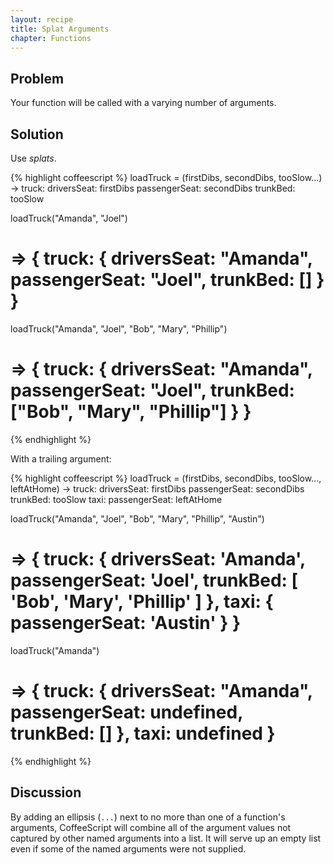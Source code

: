 ```yaml
---
layout: recipe
title: Splat Arguments
chapter: Functions
---
```

## Problem

Your function will be called with a varying number of arguments.

## Solution

Use _splats_.

{% highlight coffeescript %}
loadTruck = (firstDibs, secondDibs, tooSlow...) ->
	truck:
		driversSeat: firstDibs
		passengerSeat: secondDibs
		trunkBed: tooSlow

loadTruck("Amanda", "Joel")
# => { truck: { driversSeat: "Amanda", passengerSeat: "Joel", trunkBed: [] } }

loadTruck("Amanda", "Joel", "Bob", "Mary", "Phillip")
# => { truck: { driversSeat: "Amanda", passengerSeat: "Joel", trunkBed: ["Bob", "Mary", "Phillip"] } }
{% endhighlight %}

With a trailing argument:

{% highlight coffeescript %}
loadTruck = (firstDibs, secondDibs, tooSlow..., leftAtHome) ->
	truck:
		driversSeat: firstDibs
		passengerSeat: secondDibs
		trunkBed: tooSlow
	taxi:
		passengerSeat: leftAtHome

loadTruck("Amanda", "Joel", "Bob", "Mary", "Phillip", "Austin")
# => { truck: { driversSeat: 'Amanda', passengerSeat: 'Joel', trunkBed: [ 'Bob', 'Mary', 'Phillip' ] }, taxi: { passengerSeat: 'Austin' } }

loadTruck("Amanda")
# => { truck: { driversSeat: "Amanda", passengerSeat: undefined, trunkBed: [] }, taxi: undefined }
{% endhighlight %}

## Discussion

By adding an ellipsis (`...`) next to no more than one of a function's arguments, CoffeeScript will combine all of the argument values not captured by other named arguments into a list.  It will serve up an empty list even if some of the named arguments were not supplied.
